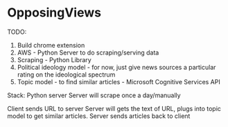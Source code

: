 # OpposingViews

TODO:

1) Build chrome extension
2) AWS - Python Server to do scraping/serving data
3) Scraping - Python Library
4) Political ideology model - for now, just give news sources a particular
rating on the ideological spectrum
5) Topic model - to find similar articles - Microsoft Cognitive Services API

Stack:
Python server
Server will scrape once a day/manually

Client sends URL to server
Server will gets the text of URL, plugs into topic model to get similar
articles.
Server sends articles back to client

